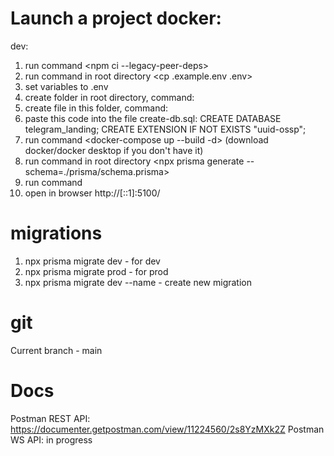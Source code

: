 # Launch a project docker:

dev:

1.  run command <npm ci --legacy-peer-deps>
2.  run command in root directory <cp .example.env .env>
3.  set variables to .env
4.  create folder in root directory, command: <mkdir docker-entrypoint-initdb.d>
5.  create file in this folder, command: <touch create-db.sql>
6.  paste this code into the file create-db.sql:
    CREATE DATABASE telegram_landing;
    CREATE EXTENSION IF NOT EXISTS "uuid-ossp";
7.  run command <docker-compose up --build -d> (download docker/docker desktop if you don't have it)
8.  run command in root directory <npx prisma generate --schema=./prisma/schema.prisma>
9.  run command <npm run start:dev>
10. open in browser http://[::1]:5100/

# migrations

1. npx prisma migrate dev - for dev
2. npx prisma migrate prod - for prod
3. npx prisma migrate dev --name <name> - create new migration

# git

Current branch - main

# Docs

Postman REST API: https://documenter.getpostman.com/view/11224560/2s8YzMXk2Z
Postman WS API: in progress
